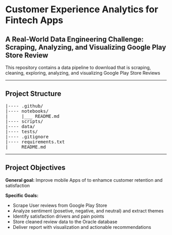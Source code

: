 # Customer Experience Analytics for Fintech Apps

## A Real-World Data Engineering Challenge: Scraping, Analyzing, and Visualizing Google Play Store Review

This repository contains a data pipeline to download that is scraping, cleaning, exploring, analyzing, and visualizing Google Play Store Reviews

---
## Project Structure

<pre>
|---- .github/
|---- notebooks/
|     |___ README.md
|---- scripts/
|---- data/
|---- tests/
|---- .gitignore
|---- requirements.txt
|____ README.md
</pre>

---

## Project Objectives

**General goal:** Improve mobile Apps of to enhamce customer retention and satisfaction

**Specific Goals:**
  - Scrape User reviews from Google Play Store
  - Analyze sentiment (posetive, negative, and neutral) and extract themes
  - Identify satisfaction drivers and pain points
  - Store cleaned review data to the Oracle database
  - Deliver report with visualization and actionable recommendations
  
